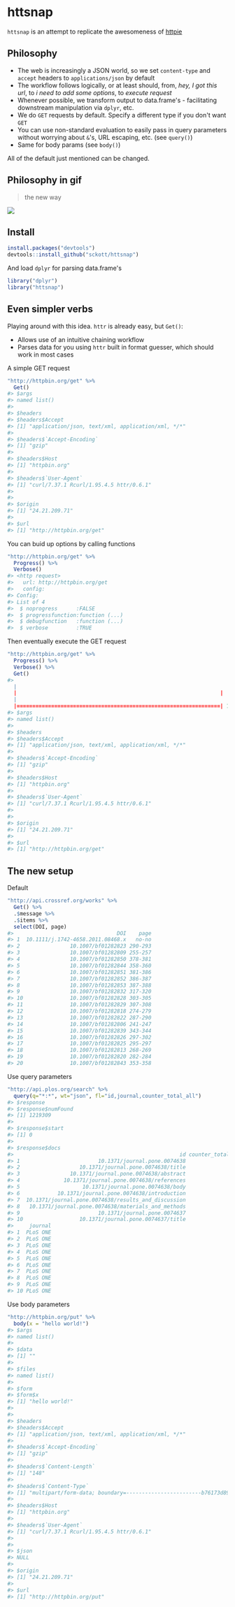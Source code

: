 httsnap
=======



`httsnap` is an attempt to replicate the awesomeness of [httpie](https://github.com/jakubroztocil/httpie)

## Philosophy

* The web is increasingly a JSON world, so we set `content-type` and `accept` headers to `applications/json` by default 
* The workflow follows logically, or at least should, from, _hey, I got this url_, to _i need to add some options_, to _execute request_
* Whenever possible, we transform output to data.frame's - facilitating downstream manipulation via `dplyr`, etc.
* We do `GET` requests by default. Specify a different type if you don't want `GET`
* You can use non-standard evaluation to easily pass in query parameters without worrying about `&`'s, URL escaping, etc. (see `query()`)
* Same for body params (see `body()`)

All of the default just mentioned can be changed. 

## Philosophy in gif

> the new way

![](http://media.giphy.com/media/QpebwL6Jr6snu/giphy.gif)

## Install


```r
install.packages("devtools")
devtools::install_github("sckott/httsnap")
```

And load `dplyr` for parsing data.frame's


```r
library("dplyr")
library("httsnap")
```

## Even simpler verbs

Playing around with this idea. `httr` is already easy, but `Get()`:

* Allows use of an intuitive chaining workflow
* Parses data for you using `httr` built in format guesser, which should work in most cases

A simple GET request


```r
"http://httpbin.org/get" %>%
  Get()
#> $args
#> named list()
#> 
#> $headers
#> $headers$Accept
#> [1] "application/json, text/xml, application/xml, */*"
#> 
#> $headers$`Accept-Encoding`
#> [1] "gzip"
#> 
#> $headers$Host
#> [1] "httpbin.org"
#> 
#> $headers$`User-Agent`
#> [1] "curl/7.37.1 Rcurl/1.95.4.5 httr/0.6.1"
#> 
#> 
#> $origin
#> [1] "24.21.209.71"
#> 
#> $url
#> [1] "http://httpbin.org/get"
```

You can buid up options by calling functions


```r
"http://httpbin.org/get" %>%
  Progress() %>%
  Verbose()
#> <http request> 
#>   url: http://httpbin.org/get
#>   config: 
#> Config: 
#> List of 4
#>  $ noprogress      :FALSE
#>  $ progressfunction:function (...)  
#>  $ debugfunction   :function (...)  
#>  $ verbose         :TRUE
```

Then eventually execute the GET request


```r
"http://httpbin.org/get" %>%
  Progress() %>%
  Verbose() %>%
  Get()
#>   |                                                                         |                                                                 |   0%  |                                                                         |=================================================================| 100%
#> $args
#> named list()
#> 
#> $headers
#> $headers$Accept
#> [1] "application/json, text/xml, application/xml, */*"
#> 
#> $headers$`Accept-Encoding`
#> [1] "gzip"
#> 
#> $headers$Host
#> [1] "httpbin.org"
#> 
#> $headers$`User-Agent`
#> [1] "curl/7.37.1 Rcurl/1.95.4.5 httr/0.6.1"
#> 
#> 
#> $origin
#> [1] "24.21.209.71"
#> 
#> $url
#> [1] "http://httpbin.org/get"
```

## The new setup

Default 


```r
"http://api.crossref.org/works" %>%
  Get() %>% 
  .$message %>% 
  .$items %>% 
  select(DOI, page)
#>                                 DOI    page
#> 1  10.1111/j.1742-4658.2011.08468.x   no-no
#> 2                10.1007/bf01282823 290-293
#> 3                10.1007/bf01282809 255-257
#> 4                10.1007/bf01282850 378-381
#> 5                10.1007/bf01282844 358-360
#> 6                10.1007/bf01282851 381-386
#> 7                10.1007/bf01282852 386-387
#> 8                10.1007/bf01282853 387-388
#> 9                10.1007/bf01282832 317-320
#> 10               10.1007/bf01282828 303-305
#> 11               10.1007/bf01282829 307-308
#> 12               10.1007/bf01282818 274-279
#> 13               10.1007/bf01282822 287-290
#> 14               10.1007/bf01282806 241-247
#> 15               10.1007/bf01282839 343-344
#> 16               10.1007/bf01282826 297-302
#> 17               10.1007/bf01282825 295-297
#> 18               10.1007/bf01282813 268-269
#> 19               10.1007/bf01282820 282-284
#> 20               10.1007/bf01282843 353-358
```

Use query parameters


```r
"http://api.plos.org/search" %>%
  query(q="*:*", wt="json", fl="id,journal,counter_total_all")
#> $response
#> $response$numFound
#> [1] 1219309
#> 
#> $response$start
#> [1] 0
#> 
#> $response$docs
#>                                                     id counter_total_all
#> 1                         10.1371/journal.pone.0074638               784
#> 2                   10.1371/journal.pone.0074638/title               784
#> 3                10.1371/journal.pone.0074638/abstract               784
#> 4              10.1371/journal.pone.0074638/references               784
#> 5                    10.1371/journal.pone.0074638/body               784
#> 6            10.1371/journal.pone.0074638/introduction               784
#> 7  10.1371/journal.pone.0074638/results_and_discussion               784
#> 8   10.1371/journal.pone.0074638/materials_and_methods               784
#> 9                         10.1371/journal.pone.0074637               631
#> 10                  10.1371/journal.pone.0074637/title               631
#>     journal
#> 1  PLoS ONE
#> 2  PLoS ONE
#> 3  PLoS ONE
#> 4  PLoS ONE
#> 5  PLoS ONE
#> 6  PLoS ONE
#> 7  PLoS ONE
#> 8  PLoS ONE
#> 9  PLoS ONE
#> 10 PLoS ONE
```

Use body parameters


```r
"http://httpbin.org/put" %>%
  body(x = "hello world!")
#> $args
#> named list()
#> 
#> $data
#> [1] ""
#> 
#> $files
#> named list()
#> 
#> $form
#> $form$x
#> [1] "hello world!"
#> 
#> 
#> $headers
#> $headers$Accept
#> [1] "application/json, text/xml, application/xml, */*"
#> 
#> $headers$`Accept-Encoding`
#> [1] "gzip"
#> 
#> $headers$`Content-Length`
#> [1] "148"
#> 
#> $headers$`Content-Type`
#> [1] "multipart/form-data; boundary=------------------------b76173d892c55e3f"
#> 
#> $headers$Host
#> [1] "httpbin.org"
#> 
#> $headers$`User-Agent`
#> [1] "curl/7.37.1 Rcurl/1.95.4.5 httr/0.6.1"
#> 
#> 
#> $json
#> NULL
#> 
#> $origin
#> [1] "24.21.209.71"
#> 
#> $url
#> [1] "http://httpbin.org/put"
```
